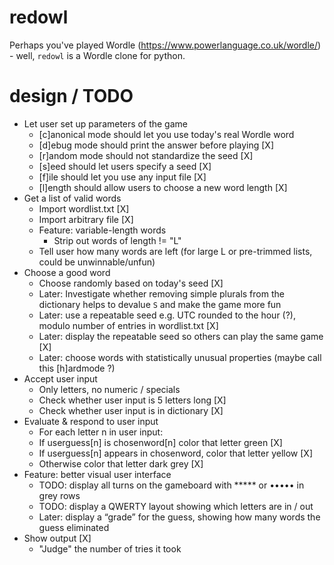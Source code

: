 # redowl
Perhaps you've played Wordle (https://www.powerlanguage.co.uk/wordle/) - well, `redowl` is a Wordle clone for python. 

# design / TODO 

- Let user set up parameters of the game 
  - [c]anonical mode should let you use today's real Wordle word 
  - [d]ebug mode should print the answer before playing [X]
  - [r]andom mode should not standardize the seed [X]
  - [s]eed should let users specify a seed [X]
  - [f]ile should let you use any input file [X]
  - [l]ength should allow users to choose a new word length [X]
- Get a list of valid words 
  - Import wordlist.txt [X]
  - Import arbitrary file [X]
  - Feature: variable-length words 
    - Strip out words of length != "L"
  - Tell user how many words are left (for large L or pre-trimmed lists, could be unwinnable/unfun) 
- Choose a good word 
  - Choose randomly based on today's seed [X]
  - Later: Investigate whether removing simple plurals from the dictionary helps to devalue `S` and make the game more fun 
  - Later: use a repeatable seed e.g. UTC rounded to the hour (?), modulo number of entries in wordlist.txt [X]
  - Later: display the repeatable seed so others can play the same game [X]
  - Later: choose words with statistically unusual properties (maybe call this [h]ardmode ?)
- Accept user input 
  - Only letters, no numeric / specials 
  - Check whether user input is 5 letters long [X]
  - Check whether user input is in dictionary [X]
- Evaluate & respond to user input
  - For each letter n in user input:
   - If userguess[n] is chosenword[n] color that letter green [X]
   - If userguess[n] appears in chosenword, color that letter yellow [X]
   - Otherwise color that letter dark grey [X]
- Feature: better visual user interface
  - TODO: display all turns on the gameboard with ***** or ••••• in grey rows
  - TODO: display a QWERTY layout showing which letters are in / out 
  - Later: display a “grade” for the guess, showing how many words the guess eliminated 
- Show output [X]
  - "Judge" the number of tries it took 